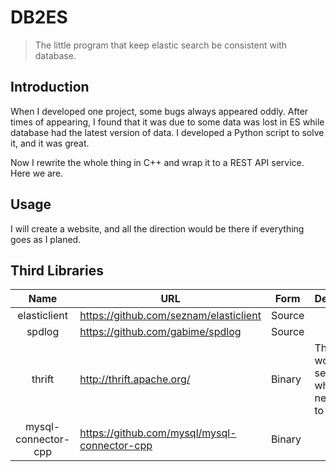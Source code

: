 # DB2ES

> The little program that keep elastic search be consistent with database.


## Introduction
When I developed one project, some bugs always appeared oddly. After times of appearing, I found that it was due to some
data was lost in ES while database had the latest version of data. I developed a Python script to solve it, and it was great.

Now I rewrite the whole thing in C++ and wrap it to a REST API service. Here we are.

## Usage

I will create a website, and all the direction would be there if everything goes as I planed.

## Third Libraries

| Name | URL | Form | Description |
|:-----:|------| ------| ---------|
|elasticlient |https://github.com/seznam/elasticlient| Source| |
|spdlog| https://github.com/gabime/spdlog| Source| |
|thrift| http://thrift.apache.org/| Binary| This project works as a service, which needs rpc to invoke|
|mysql-connector-cpp| https://github.com/mysql/mysql-connector-cpp| Binary| |


